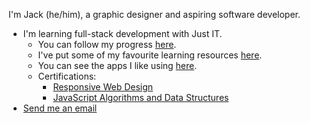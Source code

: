I'm Jack (he/him), a graphic designer and aspiring software developer. 

- I'm learning full-stack development with Just IT.
  - You can follow my progress [here](https://github.com/jones58/my-coding-progress/). 
  - I've put some of my favourite learning resources [here](https://github.com/jones58/Learning-Resources). 
  - You can see the apps I like using [here](https://github.com/jones58/My-Setup/blob/main/Mac%20apps.md).
  - Certifications:
    - [Responsive Web Design](https://www.freecodecamp.org/certification/jones58/responsive-web-design)
    - [JavaScript Algorithms and Data Structures](https://www.freecodecamp.org/certification/jones58/javascript-algorithms-and-data-structures)
- <a href="mailto:jkershaw986@gmail.com"> Send me an email</a>





